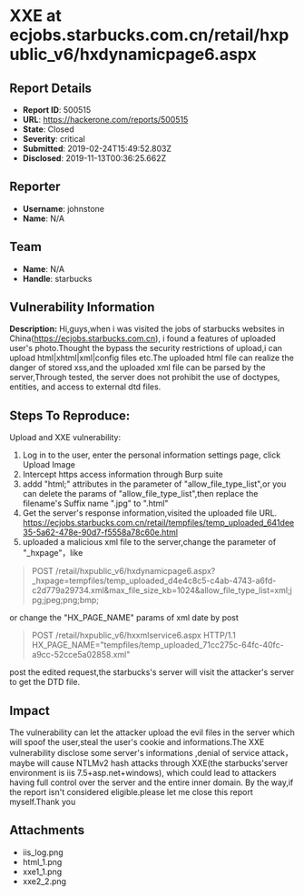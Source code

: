 # XXE at ecjobs.starbucks.com.cn/retail/hxpublic_v6/hxdynamicpage6.aspx

## Report Details
- **Report ID**: 500515
- **URL**: https://hackerone.com/reports/500515
- **State**: Closed
- **Severity**: critical
- **Submitted**: 2019-02-24T15:49:52.803Z
- **Disclosed**: 2019-11-13T00:36:25.662Z

## Reporter
- **Username**: johnstone
- **Name**: N/A

## Team
- **Name**: N/A
- **Handle**: starbucks

## Vulnerability Information
**Description:**
Hi,guys,when i was visited the jobs of starbucks websites in China(https://ecjobs.starbucks.com.cn), i found a features of uploaded user's photo.Thought the bypass the security restrictions of upload,i can upload html|xhtml|xml|config files etc.The uploaded html file can realize the danger of stored xss,and the uploaded xml file can be  parsed by the server,Through tested, the server does not prohibit the use of doctypes, entities, and access to external dtd files. 

## Steps To Reproduce:

Upload and XXE vulnerability: 
1. Log in to the user, enter the personal information settings page, click Upload Image 
2. Intercept https access information through Burp suite
3. addd "html;" attributes in the parameter of "allow_file_type_list",or you can delete the params of "allow_file_type_list",then replace the filename's Suffix name ".jpg" to ".html"
4. Get the server's response information,visited the uploaded file URL.
https://ecjobs.starbucks.com.cn/retail/tempfiles/temp_uploaded_641dee35-5a62-478e-90d7-f5558a78c60e.html
5. uploaded a malicious xml file to the server,change the parameter of "_hxpage"，like

>POST /retail/hxpublic_v6/hxdynamicpage6.aspx?_hxpage=tempfiles/temp_uploaded_d4e4c8c5-c4ab-4743-a6fd-c2d779a29734.xml&max_file_size_kb=1024&allow_file_type_list=xml;jpg;jpeg;png;bmp;

or change the "HX_PAGE_NAME" params of xml date by post

>POST /retail/hxpublic_v6/hxxmlservice6.aspx HTTP/1.1
HX_PAGE_NAME=&quot;tempfiles/temp_uploaded_71cc275c-64fc-40fc-a9cc-52cce5a02858.xml&quot;


post the edited request,the starbucks's server will visit the attacker's server to get the DTD file.

## Impact

The vulnerability can  let the attacker upload the evil files in the server which will spoof the user,steal the user's cookie and informations.The XXE  vulnerability disclose some server's informations ,denial of service attack，maybe will cause NTLMv2 hash attacks through XXE(the starbucks'server environment is iis 7.5+asp.net+windows), which could lead to  attackers having full control over the server and the entire inner domain.
By the way,if the report isn't considered eligible.please let me close this report myself.Thank you

## Attachments
- iis_log.png
- html_1.png
- xxe1_1.png
- xxe2_2.png
